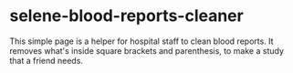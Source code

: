 selene-blood-reports-cleaner
============================

This simple page is a helper for hospital staff to clean blood reports.
It removes what's inside square brackets and parenthesis, to make a study that
a friend needs.

